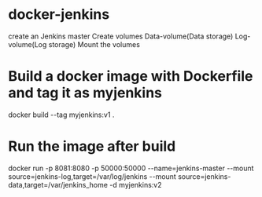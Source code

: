 # docker-jenkins
create an Jenkins master
    Create volumes Data-volume(Data storage) Log-volume(Log storage)
Mount the volumes

# Build a docker image with Dockerfile and tag it as myjenkins
docker build --tag myjenkins:v1 .

# Run the image after build
docker run -p 8081:8080 -p 50000:50000 --name=jenkins-master --mount source=jenkins-log,target=/var/log/jenkins --mount source=jenkins-data,target=/var/jenkins_home -d myjenkins:v2


